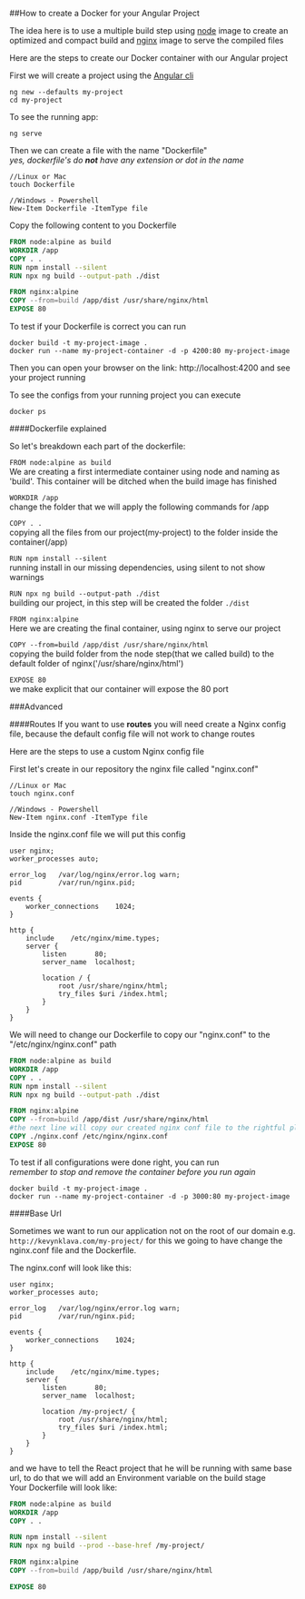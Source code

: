 ##How to create a Docker for your Angular Project

The idea here is to use a multiple build step using [node](https://nodejs.org/en/) image to create an optimized and compact build and [nginx](https://www.nginx.com/) image to serve the compiled files

Here are the steps to create our Docker container with our Angular project

First we will create a project using the [Angular cli](https://cli.angular.io/)

```
ng new --defaults my-project
cd my-project
```

To see the running app:
```
ng serve
```

Then we can create a file with the name "Dockerfile"<br/>
*yes, dockerfile's do **not** have any extension or dot in the name*

```
//Linux or Mac
touch Dockerfile

//Windows - Powershell
New-Item Dockerfile -ItemType file
```

Copy the following content to you Dockerfile
```dockerfile
FROM node:alpine as build
WORKDIR /app
COPY . .
RUN npm install --silent
RUN npx ng build --output-path ./dist

FROM nginx:alpine
COPY --from=build /app/dist /usr/share/nginx/html
EXPOSE 80
```

To test if your Dockerfile is correct you can run

```
docker build -t my-project-image .
docker run --name my-project-container -d -p 4200:80 my-project-image
```

Then you can open your browser on the link: http://localhost:4200 and see your project running

To see the configs from your running project you can execute
```
docker ps 
```

####Dockerfile explained

So let's breakdown each part of the dockerfile:

`FROM node:alpine as build`<br/>
We are creating a first intermediate container using node and naming as 'build'. This container will be ditched when the build image has finished

`WORKDIR /app`<br/>
 change the folder that we will apply the following commands for /app
 
 `COPY . .`<br/>
 copying all the files from our project(my-project) to the folder inside the container(/app)
 
 `RUN npm install --silent`<br/>
 running install in our missing dependencies, using silent to not show warnings
 
 `RUN npx ng build --output-path ./dist`<br/>
 building our project, in this step will be created the folder `./dist`
 
 `FROM nginx:alpine`<br/>
 Here we are creating the final container, using nginx to serve our project
 
 `COPY --from=build /app/dist /usr/share/nginx/html`<br/>
 copying the build folder from the node step(that we called build) to the default folder of nginx('/usr/share/nginx/html')

`EXPOSE 80`<br/>
we make explicit that our container will expose the 80 port

###Advanced

####Routes
If you want to use **routes** you will need create a Nginx config file, because the default config file will not work to change routes

Here are the steps to use a custom Nginx config file

First let's create in our repository the nginx file called "nginx.conf"
```
//Linux or Mac
touch nginx.conf

//Windows - Powershell
New-Item nginx.conf -ItemType file
```

Inside the nginx.conf file we will put this config

```
user nginx;
worker_processes auto;

error_log   /var/log/nginx/error.log warn;
pid         /var/run/nginx.pid;

events {
    worker_connections    1024;
}

http {
    include    /etc/nginx/mime.types;
    server {
        listen       80;
        server_name  localhost;

        location / {
            root /usr/share/nginx/html;
            try_files $uri /index.html;
        }
    }
} 
```

We will need to change our Dockerfile to copy our "nginx.conf" to the "/etc/nginx/nginx.conf" path

```dockerfile
FROM node:alpine as build
WORKDIR /app
COPY . .
RUN npm install --silent
RUN npx ng build --output-path ./dist

FROM nginx:alpine
COPY --from=build /app/dist /usr/share/nginx/html
#the next line will copy our created nginx conf file to the rightful place
COPY ./nginx.conf /etc/nginx/nginx.conf
EXPOSE 80
```

To test if all configurations were done right, you can run<br/>
*remember to stop and remove the container before you run again*
```
docker build -t my-project-image .
docker run --name my-project-container -d -p 3000:80 my-project-image
```


####Base Url

Sometimes we want to run our application not on the root of our domain e.g. `http://kevynklava.com/my-project/` for this we going to have change the nginx.conf file and the Dockerfile.

The nginx.conf will look like this:

```
user nginx;
worker_processes auto;

error_log   /var/log/nginx/error.log warn;
pid         /var/run/nginx.pid;

events {
    worker_connections    1024;
}

http {
    include    /etc/nginx/mime.types;
    server {
        listen       80;
        server_name  localhost;

        location /my-project/ {
            root /usr/share/nginx/html;
            try_files $uri /index.html;
        }
    }
} 
```

and we have to tell the React project that he will be running with same base url, to do that we will add an Environment variable on the build stage<br/>
Your Dockerfile will look like:

```dockerfile
FROM node:alpine as build
WORKDIR /app
COPY . .

RUN npm install --silent
RUN npx ng build --prod --base-href /my-project/

FROM nginx:alpine
COPY --from=build /app/build /usr/share/nginx/html

EXPOSE 80
```